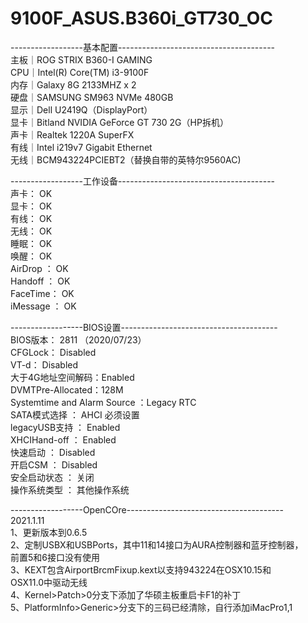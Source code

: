 # 9100F_ASUS.B360i_GT730_OC

------------------基本配置---------------------------------------  
主板｜ROG STRIX B360-I GAMING  
CPU｜Intel(R) Core(TM) i3-9100F  
内存｜Galaxy 8G 2133MHZ x 2  
硬盘｜SAMSUNG SM963 NVMe 480GB  
显示｜Dell U2419Q（DisplayPort）  
显卡｜Bitland NVIDIA GeForce GT 730 2G（HP拆机）  
声卡｜Realtek 1220A SuperFX  
有线｜Intel i219v7 Gigabit Ethernet  
无线｜BCM943224PCIEBT2（替换自带的英特尔9560AC)  

------------------工作设备---------------------------------------  
声卡：		                     OK  
显卡：		                     OK  
有线：		                     OK  
无线：		                     OK  
睡眠：		                     OK  
唤醒：		                     OK  
AirDrop ：	                  OK  
Handoff ：	                  OK  
FaceTime：                 	OK  
iMessage ：	                OK  

------------------BIOS设置---------------------------------------  
BIOS版本：	2811 （2020/07/23）  
CFGLock：	Disabled  
VT-d： 		Disabled  
大于4G地址空间解码：Enabled  
DVMTPre-Allocated：128M  
Systemtime and Alarm Source ：Legacy RTC  
SATA模式选择 ：	AHCI 必须设置  
legacyUSB支持 ：	Enabled  
XHCIHand-off ：	Enabled  
快速启动 ：	Disabled  
开启CSM ：	Disabled  
安全启动状态 ：	关闭  
操作系统类型 ：	其他操作系统  

------------------OpenCOre---------------------------------------  
2021.1.11  
1、更新版本到0.6.5  
2、定制USBX和USBPorts，其中11和14接口为AURA控制器和蓝牙控制器，  
前置5和6接口没有使用  
3、KEXT包含AirportBrcmFixup.kext以支持943224在OSX10.15和  
OSX11.0中驱动无线  
4、Kernel>Patch>0分支下添加了华硕主板重启卡F1的补丁  
5、PlatformInfo>Generic>分支下的三码已经清除，自行添加iMacPro1,1  
